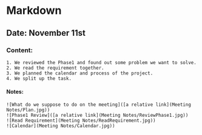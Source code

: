 # Markdown

## Date: November 11st

### Content:
    1. We reviewed the Phase1 and found out some problem we want to solve.
    2. We read the requirement together.
    3. We planned the calendar and process of the project.
    4. We split up the task.

#### Notes:
    ![What do we suppose to do on the meeting]([a relative link](Meeting Notes/Plan.jpg))
    ![Phase1 Review]([a relative link](Meeting Notes/ReviewPhase1.jpg))
    ![Read Requirement](Meeting Notes/ReadRequirement.jpg))
    ![Calendar](Meeting Notes/Calendar.jpg))

